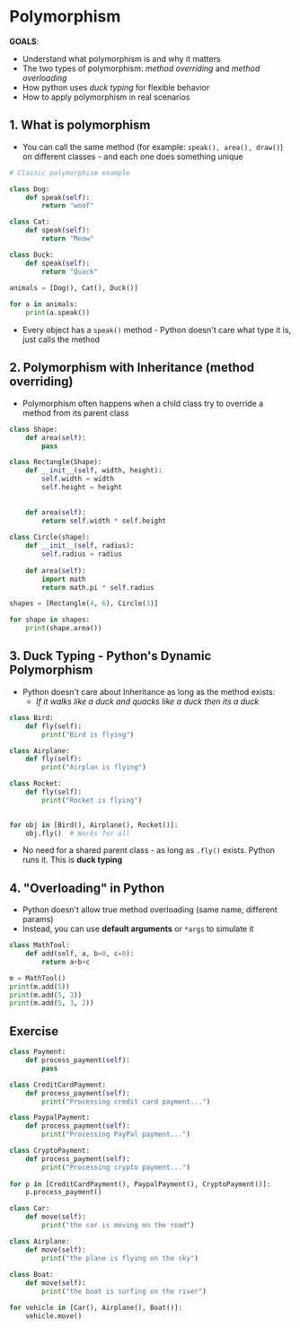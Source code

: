 # Polymorphism

**GOALS**:
- Understand what polymorphism is and why it matters
- The two types of polymorphism: *method overriding* and *method overloading*
- How python uses *duck typing* for flexible behavior 
- How to apply polymorphism in real scenarios 

## 1. What is polymorphism

- You can call the same method (for example: `speak(), area(), draw()`) on different classes - and each one does something unique

```python
# Classic polymorphism example

class Dog:
	def speak(self):
		return "woof"

class Cat:
	def speak(self):
		return "Meow"

class Duck:
	def speak(self):
		return "Quack"

animals = [Dog(), Cat(), Duck()]
	
for a in animals:
	print(a.speak())
```

- Every object has a `speak()` method - Python doesn't care what type it is, just calls the method

## 2. Polymorphism with Inheritance (method overriding)

- Polymorphism often happens when a child class try to override a method from its parent class
```python
class Shape:
	def area(self):
		pass

class Rectangle(Shape):
	def __init__(self, width, height):
		self.width = width 
		self.height = height
	
	
	def area(self):
		return self.width * self.height
	
class Circle(shape):
	def __init__(self, radius):
		self.radius = radius 
	
	def area(self):
		import math
		return math.pi * self.radius

shapes = [Rectangle(4, 6), Circle(3)]

for shape in shapes:
    print(shape.area())

```

## 3. Duck Typing - Python's Dynamic Polymorphism

- Python doesn't care about Inheritance as long as the method exists:
	- *If it walks like a duck and quacks like a duck then its a duck*
```python
class Bird:
	def fly(self):
		print("Bird is flying")

class Airplane:
	def fly(self):
		print("Airplan is flying")

class Rocket:
	def fly(self):
		print("Rocket is flying")
		

for obj in [Bird(), Airplane(), Rocket()]:
    obj.fly()  # Works for all
```

- No need for a shared parent class - as long as `.fly()` exists. Python runs it. This is **duck typing**

## 4. "Overloading" in Python 

- Python doesn't allow true method overloading (same name, different params)
- Instead, you can use **default arguments** or `*args` to simulate it
```python
class MathTool:
	def add(self, a, b=0, c=0):
		return a+b+c

m = MathTool()
print(m.add(5))
print(m.add(5, 3))
print(m.add(5, 3, 2))
```

## Exercise 

```python
class Payment:
	def process_payment(self):
		pass

class CreditCardPayment:
	def process_payment(self):
		print("Processing credit card payment...")

class PaypalPayment:
	def process_payment(self):
		print("Processing PayPal payment...")

class CryptoPayment:
	def process_payment(self):
		print("Processing crypto payment...")
		
for p in [CreditCardPayment(), PaypalPayment(), CryptoPayment()]:
	p.process_payment()
```


```python
class Car:
	def move(self):
		print("the car is moving on the road")

class Airplane:
	def move(self):
		print("the plane is flying on the sky")
	
class Boat:
	def move(self):
		print("the boat is surfing on the river")

for vehicle in [Car(), Airplane(), Boat()]:
	vehicle.move()
```